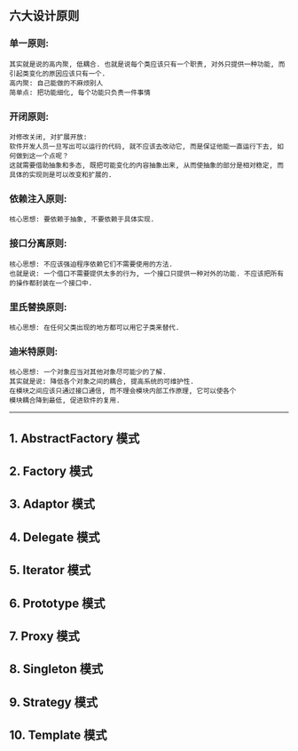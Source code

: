 ## 六大设计原则

### 单一原则:

```
其实就是说的高内聚, 低耦合. 也就是说每个类应该只有一个职责, 对外只提供一种功能, 而引起类变化的原因应该只有一个.
高内聚: 自己能做的不麻烦别人
简单点: 把功能细化, 每个功能只负责一件事情
```

### 开闭原则:

```
对修改关闭, 对扩展开放:
软件开发人员一旦写出可以运行的代码, 就不应该去改动它, 而是保证他能一直运行下去, 如何做到这一个点呢？
这就需要借助抽象和多态, 既把可能变化的内容抽象出来, 从而使抽象的部分是相对稳定, 而具体的实现则是可以改变和扩展的.
```

### 依赖注入原则:

```
核心思想: 要依赖于抽象, 不要依赖于具体实现.
```

### 接口分离原则:

```
核心思想: 不应该强迫程序依赖它们不需要使用的方法.
也就是说: 一个借口不需要提供太多的行为, 一个接口只提供一种对外的功能. 不应该把所有的操作都封装在一个接口中.
```

### 里氏替换原则:

```
核心思想: 在任何父类出现的地方都可以用它子类来替代.
```

### 迪米特原则:

```
核心思想: 一个对象应当对其他对象尽可能少的了解.
其实就是说: 降低各个对象之间的耦合, 提高系统的可维护性.
在模块之间应该只通过接口通信, 而不理会模块内部工作原理, 它可以使各个
模块耦合降到最低, 促进软件的复用.
```

---

## 1. AbstractFactory 模式

## 2. Factory 模式

## 3. Adaptor 模式

## 4. Delegate 模式

## 5. Iterator 模式

## 6. Prototype 模式

## 7. Proxy 模式

## 8. Singleton 模式

## 9. Strategy 模式

## 10. Template 模式
